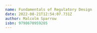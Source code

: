 ```yaml
---
name: Fundamentals of Regulatory Design
date: 2022-08-21T12:54:07.731Z
author: Malcolm Sparrow
isbn: 9798670959285
---
```

